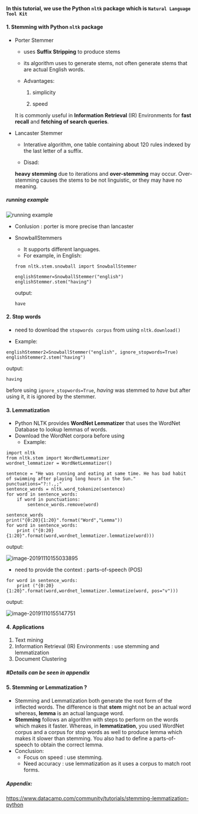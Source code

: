 #### In this tutorial, we use the Python `nltk` package which is `Natural Language Tool Kit`



#### 1. Stemming with Python `nltk` package

* Porter Stemmer

  * uses **Suffix Stripping** to produce stems
  * its algorithm uses to generate stems, not often generate stems that are actual English words. 

  * Advantages: 

    1) simplicity

    2) speed

  It is commonly useful in **Information Retrieval** (IR) Environments  for **fast recall** and **fetching of search queries**. 

* Lancaster Stemmer

  * Interative algorithm, one table containing about 120 rules indexed by the last letter of a suffix.

  * Disad:

  **heavy stemming** due to iterations and **over-stemming** may occur. Over-stemming causes the stems to be not linguistic, or they may have no meaning.

##### running example

![running example](/Users/yiizHeeen/Documents/GitHub/WDPS-2019/Preprocessing_notes/pics/pycharm.png)

* Conlusion : porter is more precise than lancaster



* SnowballStemmers

  * It supports different languages. 
  * For example, in English:

  ```
  from nltk.stem.snowball import SnowballStemmer
  
  englishStemmer=SnowballStemmer("english")
  englishStemmer.stem("having")
  ```

  output:

  ```
  have
  ```



#### 2. Stop words

* need to download the `stopwords corpus` from using `nltk.download()`

* Example:

```
englishStemmer2=SnowballStemmer("english", ignore_stopwords=True)
englishStemmer2.stem("having")
```

output:

```
having
```

before using `ignore_stopwords=True`, *having* was stemmed to *have* but after using it, it is ignored by the stemmer. 



#### 3. Lemmatization

* Python NLTK provides **WordNet Lemmatizer** that uses the WordNet Database to lookup lemmas of words.
* Download the WordNet corpora before using 
  * Example:

```
import nltk
from nltk.stem import WordNetLemmatizer
wordnet_lemmatizer = WordNetLemmatizer()

sentence = "He was running and eating at same time. He has bad habit of swimming after playing long hours in the Sun."
punctuations="?:!.,;"
sentence_words = nltk.word_tokenize(sentence)
for word in sentence_words:
    if word in punctuations:
        sentence_words.remove(word)

sentence_words
print("{0:20}{1:20}".format("Word","Lemma"))
for word in sentence_words:
    print ("{0:20}{1:20}".format(word,wordnet_lemmatizer.lemmatize(word)))
```

output:

![image-20191110155033895](/Users/yiizHeeen/Documents/GitHub/WDPS-2019/Preprocessing_notes/pics/before.png)

* need to provide the context : parts-of-speech (POS)

```
for word in sentence_words:
    print ("{0:20}{1:20}".format(word,wordnet_lemmatizer.lemmatize(word, pos="v")))
```

output:

![image-20191110155147751](/Users/yiizHeeen/Documents/GitHub/WDPS-2019/Preprocessing_notes/pics/after_le.png)



#### 4. Applications 

1. Text mining 
2. Information Retrieval (IR) Environments : use stemming and lemmatization 
3. Document Clustering

##### #Details can be seen in appendix



#### 5. Stemming or Lemmatization ?

- Stemming and Lemmatization both generate the root form of the inflected words. The difference is that **stem** might not be an actual word whereas, **lemma** is an actual language word.
- **Stemming** follows an algorithm with steps to perform on the words which makes it faster. Whereas, in **lemmatization**, you used WordNet corpus and a corpus for stop words as well to produce lemma which makes it slower than stemming. You also had to define a parts-of-speech to obtain the correct lemma.
- Conclusion:
  * Focus on speed : use stemming.
  * Need accuracy : use lemmatization as it uses a corpus to match root forms.





##### Appendix: 

https://www.datacamp.com/community/tutorials/stemming-lemmatization-python

